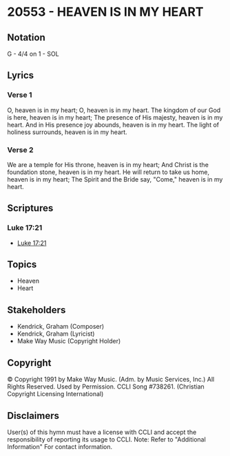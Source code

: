 # 20553 - HEAVEN IS IN MY HEART

## Notation

G - 4/4 on 1 - SOL

## Lyrics

### Verse 1

O, heaven is in my heart; O, heaven is in my heart. The kingdom of our God is here, heaven is in my heart; The presence of His majesty, heaven is in my heart. And in His presence joy abounds, heaven is in my heart. The light of holiness surrounds, heaven is in my heart. 

### Verse 2

We are a temple for His throne, heaven is in my heart; And Christ is the foundation stone, heaven is in my heart. He will return to take us home, heaven is in my heart; The Spirit and the Bride say, "Come," heaven is in my heart.   


## Scriptures

### Luke 17:21

- [Luke 17:21](https://www.biblegateway.com/passage/?search=Luke%2017%3A21)


## Topics

- Heaven
- Heart

## Stakeholders

- Kendrick, Graham (Composer)
- Kendrick, Graham (Lyricist)
- Make Way Music (Copyright Holder)

## Copyright

© Copyright 1991 by Make Way Music. (Adm. by Music Services, Inc.) All Rights Reserved. Used by Permission. CCLI Song #738261.
(Christian Copyright Licensing International)

## Disclaimers

User(s) of this hymn must have a license with CCLI and accept the responsibility of reporting its usage to CCLI.
Note: Refer to "Additional Information" For contact information.

